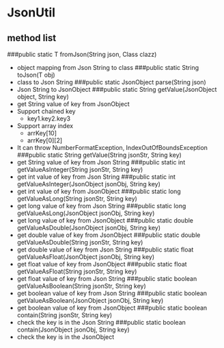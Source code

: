 # JsonUtil
## method list
###public static <T> T fromJson(String json, Class<T> clazz)
- object mapping from Json String to class
###public static <T> String toJson(T obj)
- class to Json String
###public static JsonObject parse(String json)
- Json String to JsonObject
###public static String getValue(JsonObject object, String key)
- get String value of key from JsonObject
- Support chained key
    - key1.key2.key3
- Support array index
    - arrKey[10]
    - arrKey[0][2]
- It can throw NumberFormatException, IndexOutOfBoundsException
###public static String getValue(String jsonStr, String key)
- get String value of key from Json String
###public static int getValueAsInteger(String jsonStr, String key)
- get int value of key from Json String
###public static int getValueAsInteger(JsonObject jsonObj, String key)
- get int value of key from JsonObject
###public static long getValueAsLong(String jsonStr, String key)
- get long value of key from Json String
###public static long getValueAsLong(JsonObject jsonObj, String key)
- get long value of key from JsonObject
###public static double getValueAsDouble(JsonObject jsonObj, String key)
- get double value of key from JsonObject
###public static double getValueAsDouble(String jsonStr, String key)
- get double value of key from Json String
###public static float getValueAsFloat(JsonObject jsonObj, String key)
- get float value of key from JsonObject
###public static float getValueAsFloat(String jsonStr, String key)
- get float value of key from Json String
###public static boolean getValueAsBoolean(String jsonStr, String key)
- get boolean value of key from Json String
###public static boolean getValueAsBoolean(JsonObject jsonObj, String key)
- get boolean value of key from JsonObject
###public static boolean contain(String jsonStr, String key)
- check the key is in the Json String
###public static boolean contain(JsonObject jsonObj, String key)
- check the key is in the JsonObject